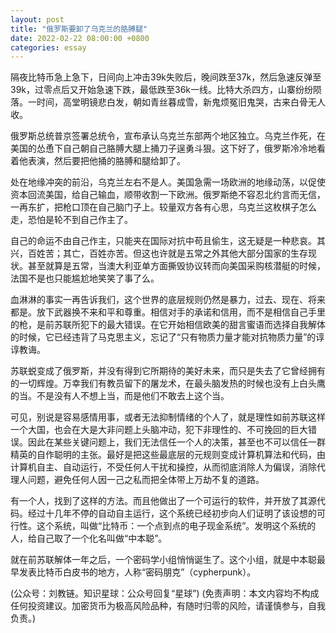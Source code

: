 ```yaml
---
layout: post
title: "俄罗斯要卸了乌克兰的胳膊腿"
date: 2022-02-22 08:00:00 +0800
categories: essay
---
```


隔夜比特币急上急下，日间向上冲击39k失败后，晚间跌至37k，然后急速反弹至39k，过零点后又开始急速下跌，最低跌至36k一线。比特大杀四方，山寨纷纷陨落。一时间，高堂明镜悲白发，朝如青丝暮成雪，新鬼烦冤旧鬼哭，古来白骨无人收。

俄罗斯总统普京签署总统令，宣布承认乌克兰东部两个地区独立。乌克兰作死，在美国的怂恿下自己朝自己胳膊大腿上捅刀子逞勇斗狠。这下好了，俄罗斯冷冷地看着他表演，然后要把他捅的胳膊和腿给卸了。

处在地缘冲突的前沿，乌克兰左右不是人。美国急需一场欧洲的地缘动荡，以促使资本回流美国，给自己输血，顺带收割一下欧洲。俄罗斯绝不容忍北约言而无信，一再东扩，把枪口顶在自己脑门子上。较量双方各有心思，乌克兰这枚棋子怎么走，恐怕是轮不到自己作主了。

自己的命运不由自己作主，只能夹在国际对抗中苟且偷生，这无疑是一种悲哀。其兴，百姓苦；其亡，百姓亦苦。但这也许就是五常之外其他大部分国家的生存现状。甚至就算是五常，当澳大利亚单方面撕毁协议转而向美国采购核潜艇的时候，法国不是也只能尴尬地笑笑了事了么。

血淋淋的事实一再告诉我们，这个世界的底层规则仍然是暴力，过去、现在、将来都是。放下武器换不来和平和尊重。相信对手的承诺和信用，而不是相信自己手里的枪，是前苏联所犯下的最大错误。在它开始相信欧美的甜言蜜语而选择自我解体的时候，它已经违背了马克思主义，忘记了“只有物质力量才能对抗物质力量”的谆谆教诲。

苏联蜕变成了俄罗斯，并没有得到它所期待的美好未来，而只是失去了它曾经拥有的一切辉煌。万幸我们有教员留下的屠龙术，在最头脑发热的时候也没有上白头鹰的当。不是没有人不想上当，而是他们不敢去上这个当。

可见，别说是容易感情用事，或者无法抑制情绪的个人了，就是理性如前苏联这样一个大国，也会在大是大非问题上头脑冲动，犯下非理性的、不可挽回的巨大错误。因此在某些关键问题上，我们无法信任一个人的决策，甚至也不可以信任一群精英的自作聪明的主张。最好是把这些最底层的元规则变成计算机算法和代码，由计算机自主、自动运行，不受任何人干扰和操控，从而彻底消除人为偏误，消除代理人问题，避免任何人因一己之私而把全体带上万劫不复的道路。

有一个人，找到了这样的方法。而且他做出了一个可运行的软件，并开放了其源代码。经过十几年不停的自动自主运行，这个系统已经初步向人们证明了该设想的可行性。这个系统，叫做“比特币：一个点到点的电子现金系统”。发明这个系统的人，给自己取了一个化名叫做“中本聪”。

就在前苏联解体一年之后，一个密码学小组悄悄诞生了。这个小组，就是中本聪最早发表比特币白皮书的地方，人称“密码朋克”（cypherpunk）。

(公众号：刘教链。知识星球：公众号回复“星球”)
(免责声明：本文内容均不构成任何投资建议。加密货币为极高风险品种，有随时归零的风险，请谨慎参与，自我负责。)